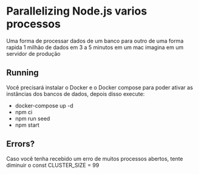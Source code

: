 # Parallelizing Node.js varios processos

Uma forma de processar dados de um banco para outro de uma forma rapida 1 milhão de dados em 3 a 5 minutos em um mac imagina em um servidor de produção

## Running

Você precisará instalar o Docker e o Docker compose para poder ativar as instâncias dos bancos de dados, depois disso execute:

- docker-compose up -d
- npm ci
- npm run seed
- npm start

## Errors?

Caso você tenha recebido um erro de muitos processos abertos, tente diminuir o const CLUSTER_SIZE = 99
